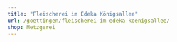 ```yaml
---
title: "Fleischerei im Edeka Königsallee"
url: /goettingen/fleischerei-im-edeka-koenigsallee/
shop: Metzgerei
---
```

